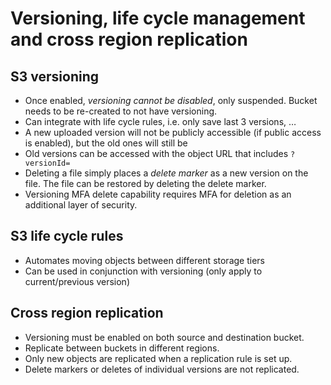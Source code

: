 # Versioning, life cycle management and cross region replication

## S3 versioning

- Once enabled, _versioning cannot be disabled_, only suspended. Bucket needs to be re-created to not have versioning.
- Can integrate with life cycle rules, i.e. only save last 3 versions, …
- A new uploaded version will not be publicly accessible (if public access is enabled), but the old ones will still be
- Old versions can be accessed with the object URL that includes `?versionId=`
- Deleting a file simply places a _delete marker_ as a new version on the file. The file can be restored by deleting the delete marker.
- Versioning MFA delete capability requires MFA for deletion as an additional layer of security.

## S3 life cycle rules

- Automates moving objects between different storage tiers
- Can be used in conjunction with versioning (only apply to current/previous version)

## Cross region replication

- Versioning must be enabled on both source and destination bucket.
- Replicate between buckets in different regions.
- Only new objects are replicated when a replication rule is set up.
- Delete markers or deletes of individual versions are not replicated.
